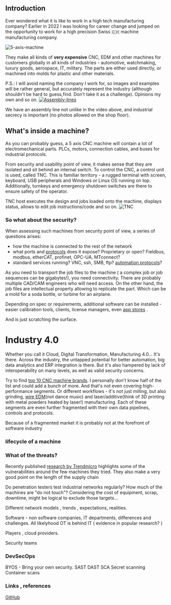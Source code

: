 ## Introduction

Ever wondered what it is like to work in a high tech manufacturing company? Earlier in 2022 I was looking for career change and jumped on the opportunity to work for a high precision Swiss 🇨🇭 machine manufacturing company.

![5-axis-machine](https://eqqn.github.io/images/5-Axis-CNC-Milling-Machines.png)

They make all kinds of **very expensive** CNC, EDM and other machines for customers globally in all kinds of industries - automotive, watchmaking, luxury goods, aerospace, IT, military. The parts are either used directly, or machined into molds for plastic and other materials.


P.S.: I will avoid naming the company I work for, so images and examples will be rather general, but accurately represent the industry (although shouldn't be hard to guess,find. Don't take it as a challenge). Opinions my own and so on.
[![Assembly-lines](https://eqqn.github.io/images/youtube_studer_thubmbnail.jpg)](https://www.youtube.com/watch?v=Dbrcj4qm6So)

We have an assembly line not unlike in the video above, and industrial secrecy is important (no photos allowed on the shop floor).

## What's inside a machine?

As you can probably guess, a 5 axis CNC machine will contain a lot of electromechanical parts. 
PLCs, motors, connection cables, and buses for industrial protocols.

From security and usability point of view, it makes sense that they are isolated and sit behind an internal switch. To control the CNC, a control unit is used, called TNC. This is familiar territory - a rugged terminal with screen, keyboard, USB peripherals and Windows or Linux OS running on top.
Additionally, turnkeys and emergency shutdown switches are there to ensure safety of the operator.

TNC host executes the design and jobs loaded onto the machine, displays status, allows to edit job instructions/code and so on.
![TNC](https://eqqn.github.io/images/siemens-neu_7.jpg)

### So what about the security?

When assessing such machines from security point of view, a series of questions arises:
- how the machine is connected to the rest of the network
- what ports and [protocols](https://en.wikipedia.org/wiki/Category:Industrial_Ethernet) does it expose? Proprietary or open? Fieldbus, modbus, etherCAT, profinet, OPC-UA, MTconnect?
- standard services running? VNC, ssh, SMB, ftp? [automation protocols](https://en.wikipedia.org/wiki/List_of_automation_protocols)?

As you need to transport the job files to the machine ( a complex job or job sequences can be gigabytes!), you need connectivity. There are probably multiple CAD/CAM engineers who will need access. On the other hand, the job files are intellectual property allowing to replicate the part. Which can be a mold for a soda bottle, or turbine for an airplane. 

Depending on spec or requirements, additional software can be installed - easier calibration tools, clients, license managers, even [app stores](https://www.okuma.com/okuma-app-store) .

And is just scratching the surface.

# Industry 4.0

Whether you call it Cloud, Digital Transformation, Manufacturing 4.0... It's there. Across the industry, the untapped potential for better automation, big data analytics and ERP integration is there. But it's also hampered by lack of interoperability on many levels, as well as valid security concerns.

Try to find [top 10 CNC machine brands](https://www.stylecnc.com/blog/top-10-best-cnc-machine-manufacturers-brands.html). I personally don't know half of the list and could add a bunch of more. And that's not even covering high-performance segments. Or different workflows - it's not just milling, but also grinding, [wire EDM](https://en.wikipedia.org/wiki/Electrical_discharge_machining)(not dance music) and laser/additive(think of 3D printing with metal powders heated by laser!) manufacturing. Each of these segments are even further fragmented with their own data pipelines, controls and protocols.

Because of a fragmented market it is probably not at the forefront of software industry

### lifecycle of a machine

### What of the threats?

Recently published [research by Trendmicro](https://www.trendmicro.com/vinfo/us/security/news/internet-of-things/uncovering-security-weak-spots-in-industry-4-0-cnc-machines) highlights some of the vulnerabilities around the few machines they tried. They also make a very good point on the length of the supply chain 


Do penetration testers test industrial networks regularly? How much of the machines are "do not touch"? Considering the cost of equipment, scrap, downtime, might be logical to exclude those targets...

Different network models , trends , expectations, realities. 

Software - non software companies, IT departments, differences and challenges. All likelyhood OT is behind IT ( evidence in popular research? ) 

Players , cloud providers.

Security teams



### DevSecOps

BYOS - Bring your own security.
SAST
DAST
SCA
Secret scanning
Container scans



### Links , references
[GitHub](https://github.com/) 
